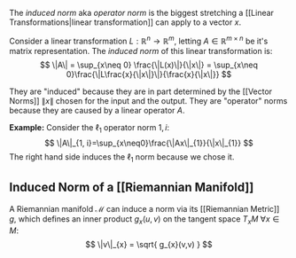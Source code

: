 The *induced norm* aka *operator norm* is the biggest stretching a [[Linear Transformations|linear transformation]] can apply to a vector $x$.

Consider a linear transformation $L: \mathbb{R}^{n} \to \mathbb{R}^{m}$, letting $A \in \mathbb{R}^{m\times n}$ be it's matrix representation. The *induced norm* of this linear transformation is:
$$
\|A\| = \sup_{x\neq 0} \frac{\|L(x)\|}{\|x\|} = \sup_{x\neq 0}\frac{\|L\frac{x}{\|x\|}\|}{\frac{x}{\|x\|}}
$$

They are "induced" because they are in part determined by the [[Vector Norms]] $\|x\|$ chosen for the input and the output.
They are "operator" norms because they are caused by a linear operator $A$.

**Example:**
Consider the $\ell_{1}$ operator norm $1,i$:
$$
\|A\|_{1, i}=\sup_{x\neq0}\frac{\|Ax\|_{1}}{\|x\|_{1}}
$$The right hand side induces the $\ell_{1}$ norm because we chose it.

## Induced Norm of a [[Riemannian Manifold]]
A Riemannian manifold $\mathcal{M}$ can induce a norm via its [[Riemannian Metric]] $g$, which defines an inner product $g_{x}(u,v)$ on the tangent space $T_{x}M\ \forall x\in M$:
$$
\|v\|_{x} = \sqrt{ g_{x}(v,v) }
$$